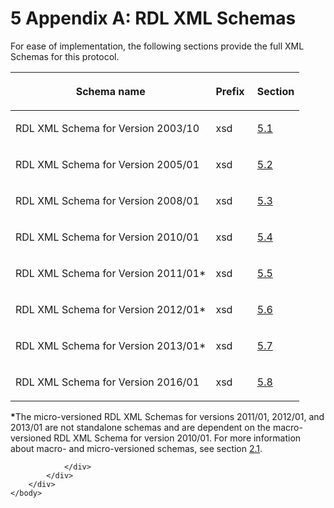 <html dir="LTR" xmlns:mshelp="http://msdn.microsoft.com/mshelp" xmlns:ddue="http://ddue.schemas.microsoft.com/authoring/2003/5" xmlns:xlink="http://www.w3.org/1999/xlink" xmlns:tool="http://www.microsoft.com/tooltip">
    <head>
        <meta http-equiv="Content-Type" content="text/html; CHARSET=utf-8"></meta>
        <meta name="save" content="history"></meta>
        <title>5 Appendix A: RDL XML Schemas</title>
        <xml>
            <mshelp:toctitle title="5 Appendix A: RDL XML Schemas"></mshelp:toctitle>
            <mshelp:rltitle title="[MS-RDL]: Appendix A: RDL XML Schemas"></mshelp:rltitle>
            <mshelp:keyword index="A" term="4299384a-e826-4f69-bb06-f56d37155197"></mshelp:keyword>
            <mshelp:attr name="DCSext.ContentType" value="open specification"></mshelp:attr>
            <mshelp:attr name="AssetID" value="4299384a-e826-4f69-bb06-f56d37155197"></mshelp:attr>
            <mshelp:attr name="TopicType" value="kbRef"></mshelp:attr>
            <mshelp:attr name="DCSext.Title" value="[MS-RDL]: Appendix A: RDL XML Schemas" />
        </xml>
    </head>
    <body>
        <div id="header">
            <h1 class="heading">5 Appendix A: RDL XML Schemas</h1>
        </div>
        <div id="mainSection">
            <div id="mainBody">
                <div id="allHistory" class="saveHistory"></div>
                <div id="sectionSection0" class="section" name="collapseableSection">
                    

<p>For ease of implementation, the following sections provide
the full XML Schemas for this protocol.</p>

<table>
 <thead>
  <tr>
   <th>
   <p>Schema name</p>
   </th>
   <th>
   <p>Prefix  </p>
   </th>
   <th>
   <p>Section</p>
   </th>
  </tr>
 </thead>
 <tr>
  <td>
  <p>RDL XML Schema for Version 2003/10</p>
  </td>
  <td>
  <p>xsd</p>
  </td>
  <td>
  <p><a href="a7e2ad00-07c8-4f6d-80ab-3ad55df7b233.htm">5.1</a></p>
  </td>
 </tr>
 <tr>
  <td>
  <p>RDL XML Schema for Version 2005/01</p>
  </td>
  <td>
  <p>xsd</p>
  </td>
  <td>
  <p><a href="3ebe2912-4958-4832-b391-cad1f5e13338.htm">5.2</a></p>
  </td>
 </tr>
 <tr>
  <td>
  <p>RDL XML Schema for Version 2008/01</p>
  </td>
  <td>
  <p>xsd</p>
  </td>
  <td>
  <p><a href="1e855f94-4617-47e4-b89e-0856c6cb420f.htm">5.3</a></p>
  </td>
 </tr>
 <tr>
  <td>
  <p>RDL XML Schema for Version 2010/01</p>
  </td>
  <td>
  <p>xsd</p>
  </td>
  <td>
  <p><a href="3428e690-a348-4ec7-8a6a-8efb42d2cdee.htm">5.4</a></p>
  </td>
 </tr>
 <tr>
  <td>
  <p>RDL XML Schema for Version 2011/01*</p>
  </td>
  <td>
  <p>xsd</p>
  </td>
  <td>
  <p><a href="bf2bab1a-b608-4bcc-b718-1cc1baa9579c.htm">5.5</a></p>
  </td>
 </tr>
 <tr>
  <td>
  <p>RDL XML Schema for Version 2012/01*</p>
  </td>
  <td>
  <p>xsd</p>
  </td>
  <td>
  <p><a href="f165fb82-3c5a-4369-961c-128de233638c.htm">5.6</a></p>
  </td>
 </tr>
 <tr>
  <td>
  <p>RDL XML Schema for Version 2013/01*</p>
  </td>
  <td>
  <p>xsd</p>
  </td>
  <td>
  <p><a href="c5c219b8-4b13-4c49-9c86-6a07aab39823.htm">5.7</a></p>
  </td>
 </tr>
 <tr>
  <td>
  <p>RDL XML Schema for Version 2016/01</p>
  </td>
  <td>
  <p>xsd</p>
  </td>
  <td>
  <p><a href="52ce3983-2bfc-4e72-9359-42aaf5fe4509.htm">5.8</a></p>
  </td>
 </tr>
</table>

<p><b>*</b>The micro-versioned RDL XML Schemas for versions
2011/01, 2012/01, and 2013/01 are not standalone schemas and are dependent on
the macro-versioned RDL XML Schema for version 2010/01. For more information
about macro- and micro-versioned schemas, see section <a href="ae14822f-9553-45f1-bacc-c0a1cbb484fb.htm">2.1</a>.</p>


                </div>
            </div>
        </div>
    </body>
</html>